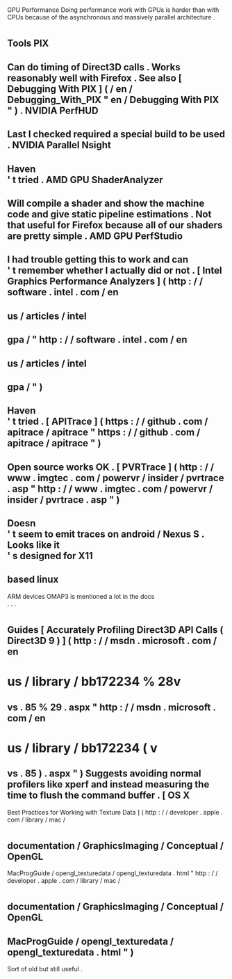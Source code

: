 #
GPU
Performance
Doing
performance
work
with
GPUs
is
harder
than
with
CPUs
because
of
the
asynchronous
and
massively
parallel
architecture
.
#
#
Tools
PIX
-
Can
do
timing
of
Direct3D
calls
.
Works
reasonably
well
with
Firefox
.
See
also
[
Debugging
With
PIX
]
(
/
en
/
Debugging_With_PIX
"
en
/
Debugging
With
PIX
"
)
.
NVIDIA
PerfHUD
-
Last
I
checked
required
a
special
build
to
be
used
.
NVIDIA
Parallel
Nsight
-
Haven
\
'
t
tried
.
AMD
GPU
ShaderAnalyzer
-
Will
compile
a
shader
and
show
the
machine
code
and
give
static
pipeline
estimations
.
Not
that
useful
for
Firefox
because
all
of
our
shaders
are
pretty
simple
.
AMD
GPU
PerfStudio
-
I
had
trouble
getting
this
to
work
and
can
\
'
t
remember
whether
I
actually
did
or
not
.
[
Intel
Graphics
Performance
Analyzers
]
(
http
:
/
/
software
.
intel
.
com
/
en
-
us
/
articles
/
intel
-
gpa
/
"
http
:
/
/
software
.
intel
.
com
/
en
-
us
/
articles
/
intel
-
gpa
/
"
)
-
Haven
\
'
t
tried
.
[
APITrace
]
(
https
:
/
/
github
.
com
/
apitrace
/
apitrace
"
https
:
/
/
github
.
com
/
apitrace
/
apitrace
"
)
-
Open
source
works
OK
.
[
PVRTrace
]
(
http
:
/
/
www
.
imgtec
.
com
/
powervr
/
insider
/
pvrtrace
.
asp
"
http
:
/
/
www
.
imgtec
.
com
/
powervr
/
insider
/
pvrtrace
.
asp
"
)
-
Doesn
\
'
t
seem
to
emit
traces
on
android
/
Nexus
S
.
Looks
like
it
\
'
s
designed
for
X11
-
based
linux
-
ARM
devices
OMAP3
is
mentioned
a
lot
in
the
docs
\
.
.
.
#
#
Guides
[
Accurately
Profiling
Direct3D
API
Calls
(
Direct3D
9
)
]
(
http
:
/
/
msdn
.
microsoft
.
com
/
en
-
us
/
library
/
bb172234
%
28v
=
vs
.
85
%
29
.
aspx
"
http
:
/
/
msdn
.
microsoft
.
com
/
en
-
us
/
library
/
bb172234
(
v
=
vs
.
85
)
.
aspx
"
)
Suggests
avoiding
normal
profilers
like
xperf
and
instead
measuring
the
time
to
flush
the
command
buffer
.
[
OS
X
-
Best
Practices
for
Working
with
Texture
Data
]
(
http
:
/
/
developer
.
apple
.
com
/
library
/
mac
/
#
documentation
/
GraphicsImaging
/
Conceptual
/
OpenGL
-
MacProgGuide
/
opengl_texturedata
/
opengl_texturedata
.
html
"
http
:
/
/
developer
.
apple
.
com
/
library
/
mac
/
#
documentation
/
GraphicsImaging
/
Conceptual
/
OpenGL
-
MacProgGuide
/
opengl_texturedata
/
opengl_texturedata
.
html
"
)
-
Sort
of
old
but
still
useful
.
